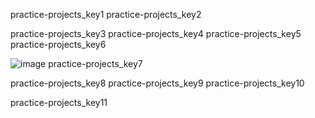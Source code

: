 practice-projects_key1
practice-projects_key2


practice-projects_key3
practice-projects_key4
practice-projects_key5
practice-projects_key6


![image](assets/000053.jpg)
practice-projects_key7


practice-projects_key8
practice-projects_key9
practice-projects_key10


practice-projects_key11
